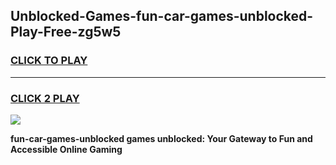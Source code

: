 
## Unblocked-Games-fun-car-games-unblocked-Play-Free-zg5w5
<h3>
<a href="https://premium76.site?title=fun-car-games-unblocked&ref=24M">CLICK TO PLAY</a></h3>
<hr>

<h3>
<a href="https://premium76.site?title=fun-car-games-unblocked&ref=24M">CLICK 2 PLAY</a>
  
</h3>

<a href="https://premium76.site?title=fun-car-games-unblocked&ref=24M"><img src="https://clearcache.store/games.png"></a>


**fun-car-games-unblocked games unblocked: Your Gateway to Fun and Accessible Online Gaming**
